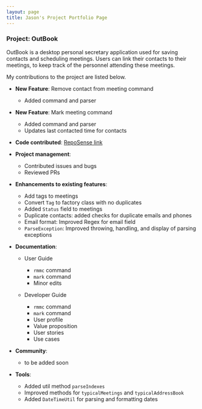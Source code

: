 ```yaml
---
layout: page
title: Jason's Project Portfolio Page
---
```


### Project: OutBook

OutBook is a desktop personal secretary application used for saving contacts and scheduling meetings. Users can link their contacts to their meetings, to keep track of the personnel attending these meetings.

My contributions to the project are listed below.


- **New Feature**: Remove contact from meeting command
  - Added command and parser

- **New Feature**: Mark meeting command
  - Added command and parser
  - Updates last contacted time for contacts

- **Code contributed**: [RepoSense link](https://nus-cs2103-ay2324s1.github.io/tp-dashboard/?search=jason-raiin&breakdown=true)

- **Project management**:
  - Contributed issues and bugs
  - Reviewed PRs

- **Enhancements to existing features**:
  - Add tags to meetings
  - Convert `Tag` to factory class with no duplicates
  - Added `Status` field to meetings
  - Duplicate contacts: added checks for duplicate emails and phones
  - Email format: Improved Regex for email field
  - `ParseException`: Improved throwing, handling, and display of parsing exceptions

- **Documentation**:

  - User Guide
    - `rmmc` command
    - `mark` command
    - Minor edits

  - Developer Guide
    - `rmmc` command
    - `mark` command
    - User profile
    - Value proposition
    - User stories
    - Use cases

- **Community**:
  - to be added soon

- **Tools**:
  - Added util method `parseIndexes`
  - Improved methods for `typicalMeetings` and `typicalAddressBook`
  - Added `DateTimeUtil` for parsing and formatting dates
